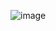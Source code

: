 ![image](https://github.com/sakibsarker/Moddhomeeting_frontend/assets/95316668/c939b0c3-75a0-49bc-a531-c71832f0967d)
